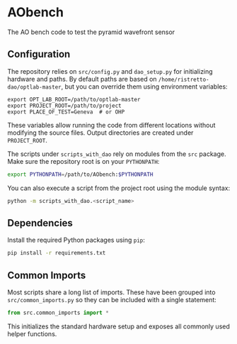 # AObench
The AO bench code to test the pyramid wavefront sensor

## Configuration

The repository relies on `src/config.py` and `dao_setup.py` for initializing
hardware and paths. By default paths are based on `/home/ristretto-dao/optlab-master`,
but you can override them using environment variables:

```
export OPT_LAB_ROOT=/path/to/optlab-master
export PROJECT_ROOT=/path/to/project
export PLACE_OF_TEST=Geneva  # or OHP
```

These variables allow running the code from different locations without
modifying the source files. Output directories are created under
`PROJECT_ROOT`.

The scripts under `scripts_with_dao` rely on modules from the `src` package. Make sure the repository root is on your `PYTHONPATH`:

```bash
export PYTHONPATH=/path/to/AObench:$PYTHONPATH
```

You can also execute a script from the project root using the module syntax:

```bash
python -m scripts_with_dao.<script_name>
```

## Dependencies

Install the required Python packages using `pip`:

```bash
pip install -r requirements.txt
```


## Common Imports

Most scripts share a long list of imports. These have been grouped into
`src/common_imports.py` so they can be included with a single statement:

```python
from src.common_imports import *
```

This initializes the standard hardware setup and exposes all commonly used
helper functions.
